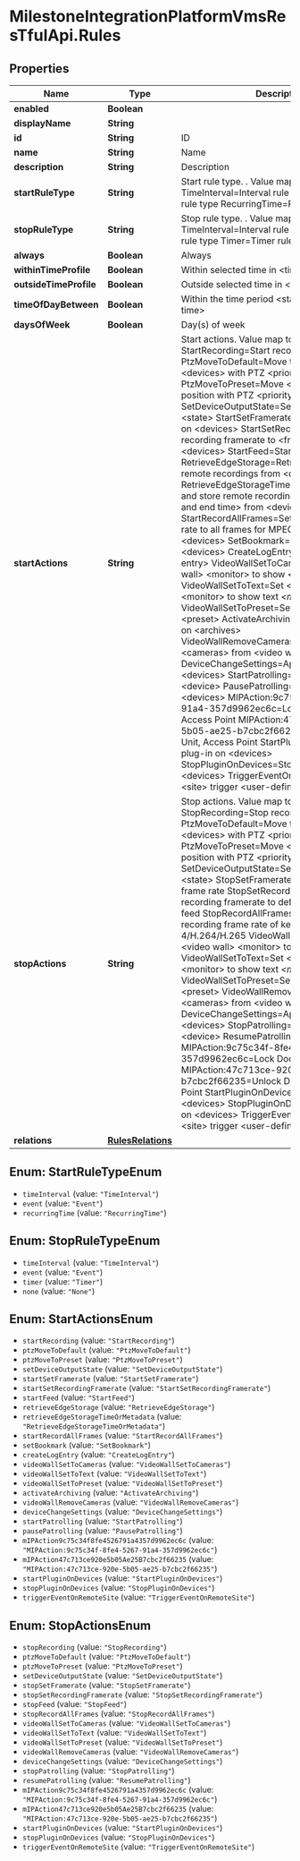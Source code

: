 # MilestoneIntegrationPlatformVmsResTfulApi.Rules

## Properties
Name | Type | Description | Notes
------------ | ------------- | ------------- | -------------
**enabled** | **Boolean** |  | [optional] 
**displayName** | **String** |  | [optional] 
**id** | **String** | ID | [optional] 
**name** | **String** | Name | [optional] 
**description** | **String** | Description | [optional] 
**startRuleType** | **String** | Start rule type. . Value map to display names:  TimeInterval&#x3D;Interval rule type   Event&#x3D;Event rule type   RecurringTime&#x3D;Recurring rule type    | [optional] 
**stopRuleType** | **String** | Stop rule type. . Value map to display names:  TimeInterval&#x3D;Interval rule type   Event&#x3D;Event rule type   Timer&#x3D;Timer rule type   None&#x3D;None    | [optional] 
**always** | **Boolean** | Always | [optional] 
**withinTimeProfile** | **Boolean** | Within selected time in &lt;time profile&gt; | [optional] 
**outsideTimeProfile** | **Boolean** | Outside selected time in &lt;time profile&gt; | [optional] 
**timeOfDayBetween** | **Boolean** | Within the time period &lt;start time&gt; to &lt;end time&gt; | [optional] 
**daysOfWeek** | **Boolean** | Day(s) of week  | [optional] 
**startActions** | **String** | Start actions. Value map to display names:  StartRecording&#x3D;Start recording on &lt;devices&gt;   PtzMoveToDefault&#x3D;Move to default preset on &lt;devices&gt; with PTZ &lt;priority&gt;   PtzMoveToPreset&#x3D;Move &lt;device&gt; to &lt;preset&gt; position with PTZ &lt;priority&gt;   SetDeviceOutputState&#x3D;Set device output to &lt;state&gt;   StartSetFramerate&#x3D;Set live frame rate on &lt;devices&gt;   StartSetRecordingFramerate&#x3D;Set recording framerate to &lt;framerate&gt; on &lt;devices&gt;   StartFeed&#x3D;Start feed on &lt;devices&gt;   RetrieveEdgeStorage&#x3D;Retrieve and store remote recordings from &lt;devices&gt;   RetrieveEdgeStorageTimeOrMetadata&#x3D;Retrieve and store remote recordings between &lt;start and end time&gt; from &lt;devices&gt;   StartRecordAllFrames&#x3D;Set recording frame rate to all frames for MPEG-4/H.264/H.265 on &lt;devices&gt;   SetBookmark&#x3D;Create bookmark on &lt;devices&gt;   CreateLogEntry&#x3D;Make new &lt;log entry&gt;   VideoWallSetToCameras&#x3D;Set &lt;video wall&gt; &lt;monitor&gt; to show &lt;cameras&gt;   VideoWallSetToText&#x3D;Set &lt;video wall&gt; &lt;monitor&gt; to show text *&lt;message&gt;*   VideoWallSetToPreset&#x3D;Set &lt;video wall&gt; to &lt;preset&gt;   ActivateArchiving&#x3D;Activate archiving on &lt;archives&gt;   VideoWallRemoveCameras&#x3D;Remove &lt;cameras&gt; from &lt;video wall&gt; &lt;monitor&gt;   DeviceChangeSettings&#x3D;Apply new settings on &lt;devices&gt;   StartPatrolling&#x3D;Start patrolling on &lt;device&gt;   PausePatrolling&#x3D;Pause patrolling on &lt;devices&gt;   MIPAction:9c75c34f-8fe4-5267-91a4-357d9962ec6c&#x3D;Lock Door Unit, Access Point   MIPAction:47c713ce-920e-5b05-ae25-b7cbc2f66235&#x3D;Unlock Door Unit, Access Point   StartPluginOnDevices&#x3D;Start plug-in on &lt;devices&gt;   StopPluginOnDevices&#x3D;Stop plug-in on &lt;devices&gt;   TriggerEventOnRemoteSite&#x3D;On &lt;site&gt; trigger &lt;user-defined event&gt;    | [optional] 
**stopActions** | **String** | Stop actions. Value map to display names:  StopRecording&#x3D;Stop recording   PtzMoveToDefault&#x3D;Move to default preset on &lt;devices&gt; with PTZ &lt;priority&gt;   PtzMoveToPreset&#x3D;Move &lt;device&gt; to &lt;preset&gt; position with PTZ &lt;priority&gt;   SetDeviceOutputState&#x3D;Set device output to &lt;state&gt;   StopSetFramerate&#x3D;Restore default live frame rate   StopSetRecordingFramerate&#x3D;Reset recording framerate to default   StopFeed&#x3D;Stop feed   StopRecordAllFrames&#x3D;Restore default recording frame rate of keyframes for MPEG-4/H.264/H.265   VideoWallSetToCameras&#x3D;Set &lt;video wall&gt; &lt;monitor&gt; to show &lt;cameras&gt;   VideoWallSetToText&#x3D;Set &lt;video wall&gt; &lt;monitor&gt; to show text *&lt;message&gt;*   VideoWallSetToPreset&#x3D;Set &lt;video wall&gt; to &lt;preset&gt;   VideoWallRemoveCameras&#x3D;Remove &lt;cameras&gt; from &lt;video wall&gt; &lt;monitor&gt;   DeviceChangeSettings&#x3D;Apply new settings on &lt;devices&gt;   StopPatrolling&#x3D;Stop patrolling on &lt;device&gt;   ResumePatrolling&#x3D;Resume patrolling   MIPAction:9c75c34f-8fe4-5267-91a4-357d9962ec6c&#x3D;Lock Door Unit, Access Point   MIPAction:47c713ce-920e-5b05-ae25-b7cbc2f66235&#x3D;Unlock Door Unit, Access Point   StartPluginOnDevices&#x3D;Start plug-in on &lt;devices&gt;   StopPluginOnDevices&#x3D;Stop plug-in on &lt;devices&gt;   TriggerEventOnRemoteSite&#x3D;On &lt;site&gt; trigger &lt;user-defined event&gt;    | [optional] 
**relations** | [**RulesRelations**](RulesRelations.md) |  | [optional] 

<a name="StartRuleTypeEnum"></a>
## Enum: StartRuleTypeEnum

* `timeInterval` (value: `"TimeInterval"`)
* `event` (value: `"Event"`)
* `recurringTime` (value: `"RecurringTime"`)


<a name="StopRuleTypeEnum"></a>
## Enum: StopRuleTypeEnum

* `timeInterval` (value: `"TimeInterval"`)
* `event` (value: `"Event"`)
* `timer` (value: `"Timer"`)
* `none` (value: `"None"`)


<a name="StartActionsEnum"></a>
## Enum: StartActionsEnum

* `startRecording` (value: `"StartRecording"`)
* `ptzMoveToDefault` (value: `"PtzMoveToDefault"`)
* `ptzMoveToPreset` (value: `"PtzMoveToPreset"`)
* `setDeviceOutputState` (value: `"SetDeviceOutputState"`)
* `startSetFramerate` (value: `"StartSetFramerate"`)
* `startSetRecordingFramerate` (value: `"StartSetRecordingFramerate"`)
* `startFeed` (value: `"StartFeed"`)
* `retrieveEdgeStorage` (value: `"RetrieveEdgeStorage"`)
* `retrieveEdgeStorageTimeOrMetadata` (value: `"RetrieveEdgeStorageTimeOrMetadata"`)
* `startRecordAllFrames` (value: `"StartRecordAllFrames"`)
* `setBookmark` (value: `"SetBookmark"`)
* `createLogEntry` (value: `"CreateLogEntry"`)
* `videoWallSetToCameras` (value: `"VideoWallSetToCameras"`)
* `videoWallSetToText` (value: `"VideoWallSetToText"`)
* `videoWallSetToPreset` (value: `"VideoWallSetToPreset"`)
* `activateArchiving` (value: `"ActivateArchiving"`)
* `videoWallRemoveCameras` (value: `"VideoWallRemoveCameras"`)
* `deviceChangeSettings` (value: `"DeviceChangeSettings"`)
* `startPatrolling` (value: `"StartPatrolling"`)
* `pausePatrolling` (value: `"PausePatrolling"`)
* `mIPAction9c75c34f8fe4526791a4357d9962ec6c` (value: `"MIPAction:9c75c34f-8fe4-5267-91a4-357d9962ec6c"`)
* `mIPAction47c713ce920e5b05Ae25B7cbc2f66235` (value: `"MIPAction:47c713ce-920e-5b05-ae25-b7cbc2f66235"`)
* `startPluginOnDevices` (value: `"StartPluginOnDevices"`)
* `stopPluginOnDevices` (value: `"StopPluginOnDevices"`)
* `triggerEventOnRemoteSite` (value: `"TriggerEventOnRemoteSite"`)


<a name="StopActionsEnum"></a>
## Enum: StopActionsEnum

* `stopRecording` (value: `"StopRecording"`)
* `ptzMoveToDefault` (value: `"PtzMoveToDefault"`)
* `ptzMoveToPreset` (value: `"PtzMoveToPreset"`)
* `setDeviceOutputState` (value: `"SetDeviceOutputState"`)
* `stopSetFramerate` (value: `"StopSetFramerate"`)
* `stopSetRecordingFramerate` (value: `"StopSetRecordingFramerate"`)
* `stopFeed` (value: `"StopFeed"`)
* `stopRecordAllFrames` (value: `"StopRecordAllFrames"`)
* `videoWallSetToCameras` (value: `"VideoWallSetToCameras"`)
* `videoWallSetToText` (value: `"VideoWallSetToText"`)
* `videoWallSetToPreset` (value: `"VideoWallSetToPreset"`)
* `videoWallRemoveCameras` (value: `"VideoWallRemoveCameras"`)
* `deviceChangeSettings` (value: `"DeviceChangeSettings"`)
* `stopPatrolling` (value: `"StopPatrolling"`)
* `resumePatrolling` (value: `"ResumePatrolling"`)
* `mIPAction9c75c34f8fe4526791a4357d9962ec6c` (value: `"MIPAction:9c75c34f-8fe4-5267-91a4-357d9962ec6c"`)
* `mIPAction47c713ce920e5b05Ae25B7cbc2f66235` (value: `"MIPAction:47c713ce-920e-5b05-ae25-b7cbc2f66235"`)
* `startPluginOnDevices` (value: `"StartPluginOnDevices"`)
* `stopPluginOnDevices` (value: `"StopPluginOnDevices"`)
* `triggerEventOnRemoteSite` (value: `"TriggerEventOnRemoteSite"`)

